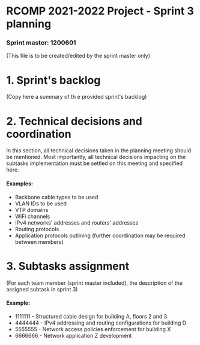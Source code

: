 RCOMP 2021-2022 Project - Sprint 3 planning
===========================================
### Sprint master: 1200601
(This file is to be created/edited by the sprint master only)
# 1. Sprint's backlog #
(Copy here a summary of th  e provided sprint's backlog)
# 2. Technical decisions and coordination #
In this section, all technical decisions taken in the planning meeting should be mentioned. 		Most importantly, all technical decisions impacting on the subtasks implementation must be settled on this 		meeting and specified here.

#### Examples: ####
  * Backbone cable types to be used
  * VLAN IDs to be used
  * VTP domains
  * WiFi channels
  * IPv4 networks' addresses and routers' addresses
  * Routing protocols
  * Application protocols outlining (further coordination may be required between members)
# 3. Subtasks assignment #
(For each team member (sprint master included), the description of the assigned subtask in sprint 3)

#### Example: ####
  * 1111111 - Structured cable design for building A, floors 2 and 3
  * 4444444 - IPv4 addressing and routing configurations for building D
  * 5555555 - Network access policies enforcement for building X
  * 6666666 - Network application Z development
